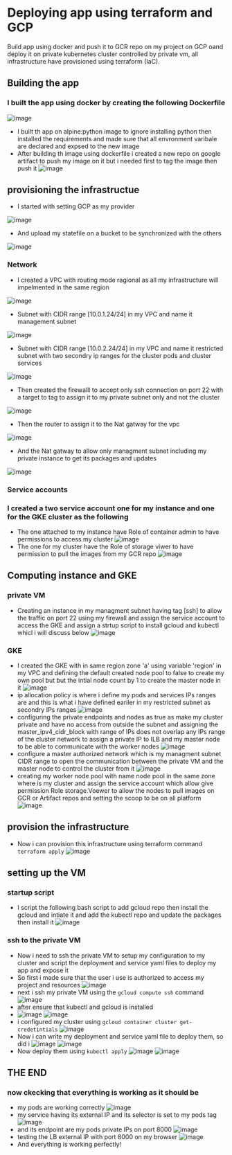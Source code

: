# Deploying app using terraform and GCP  
Build app using docker and push it to GCR repo on my project on GCP oand deploy it on private kubernetes cluster controlled by private vm, all infrastructure have provisioned using terraform (IaC).
## Building the app 
### I built the app using docker by creating the following Dockerfile
![image](https://user-images.githubusercontent.com/104630009/180803787-be3a0e38-aa6f-4198-bfad-0f2d601bc50d.png)
- I built th app on alpine:python image to ignore installing python then installed the requirements and made sure that all envronment varibale are declared and expsed to the new image
- After building th image using dockerfile i created a new repo on google artifact to push my image on it but i needed first to tag the image then push it 
![image](https://user-images.githubusercontent.com/104630009/180766912-81864920-2dc5-4e0b-b7df-5301a314df7f.png)
## provisioning the infrastructue 
- I started with setting GCP as my provider 

![image](https://user-images.githubusercontent.com/104630009/180806715-d5b405f5-87ec-40c5-ab58-806512239f40.png)
- And upload my statefile on a bucket to be synchronized with the others 

![image](https://user-images.githubusercontent.com/104630009/180807017-00afc25c-7cf6-43c5-b11b-3ba0c0587783.png)
### Network
- I created a VPC with routing mode ragional as all my infrastructure will impelmented in the same region

![image](https://user-images.githubusercontent.com/104630009/180845657-eb89a9e0-ff54-4591-b254-ddd03fe13874.png)

- Subnet with CIDR range [10.0.1.24/24] in my VPC and name it management subnet 

![image](https://user-images.githubusercontent.com/104630009/180845957-9777b197-391a-4a3d-b391-b6feeca8e5d2.png)

- Subnet with CIDR range [10.0.2.24/24] in my VPC and name it restricted subnet with two secondry ip ranges for the cluster pods and cluster services 

![image](https://user-images.githubusercontent.com/104630009/180846280-564d5931-97d3-4078-bd01-897be67d6785.png)

- Then created the firewalll to accept only ssh connection on port 22 with a target to tag to assign it to my private subnet only and not the cluster

![image](https://user-images.githubusercontent.com/104630009/180830714-b23d4918-386e-49a7-a211-a0b8a9d51276.png)
- Then the router to assign it to the Nat gatway for the vpc

![image](https://user-images.githubusercontent.com/104630009/180831091-c9a8f5c0-5bea-4e8e-bf3b-30c84f5b4df6.png)
- And the Nat gatway to allow only managment subnet including my private instance to get its packages and updates 

![image](https://user-images.githubusercontent.com/104630009/180831599-2ae8749b-6e34-4263-af88-f1b90aa882b6.png)
### Service accounts
### I created a two service account one for my instance and one for the GKE cluster as the following
- The one attached to my instance have Role of container admin to have permissions to access my cluster 
![image](https://user-images.githubusercontent.com/104630009/180832720-8ecdd7b6-5c5f-4f8a-9245-19d44504be80.png)
- The one for my cluster have the Role of storage viwer to have permission to pull the images from my GCR repo
![image](https://user-images.githubusercontent.com/104630009/180833016-c90b6847-b723-4767-ada3-bc0d38650d27.png)
## Computing instance and GKE
### private VM
- Creating an instance in my managment subnet having tag [ssh] to allow the traffic on port 22 using my firewall and assign the service account to access the GKE and assign a strtup script to install gcloud and kubectl whicl i will discuss below 
![image](https://user-images.githubusercontent.com/104630009/180833348-48cce134-38c4-46c5-ad1d-29cb11657215.png)
### GKE 
- I created the GKE with in same region zone 'a' using variable 'region' in my VPC and defining the default created node pool to false to create my own pool but but the intial node count by 1 to create the master node in it 
![image](https://user-images.githubusercontent.com/104630009/180889728-1a055340-b996-4aaa-9b19-154dcb9dc134.png)
- ip allocation policy is where i define my pods and services IPs ranges are and this is what i have defined eariler in my restricted subnet as secondry IPs ranges
![image](https://user-images.githubusercontent.com/104630009/180890608-f4f817ea-65bb-4d8f-a31a-0649321f077e.png)
- configuring the private endpoints and nodes as true as make my cluster private and have no access from outside the subnet and assigning the master_ipv4_cidr_block with range of IPs does not overlap any IPs range of the cluster network to assign a private IP to ILB and my master node to be able to communicate with the worker nodes 
![image](https://user-images.githubusercontent.com/104630009/180891272-9a0916ef-34b1-495b-b9a9-ce85eb94270d.png)
- configure a master authorized network which is my managment subnet CIDR range to open the communication between the private VM and the master node to control the cluster from it 
![image](https://user-images.githubusercontent.com/104630009/180891330-9fb59138-7b88-4544-b430-bab4c6d5bb02.png)
- creating my worker node pool with name node pool in the same zone where is my cluster and assign the service account which allow give permission Role storage.Voewer to allow the nodes to pull images on GCR or Artifact repos and setting the scoop to be on all  platform
![image](https://user-images.githubusercontent.com/104630009/180891644-114dec81-1af3-4151-9f60-4392233a7ed0.png)
## provision the infrastructure
- Now i can provision this infrastructure using terraform command `terraform apply`
![image](https://user-images.githubusercontent.com/104630009/180893072-e79b58cf-5b5e-415c-8dbe-1a01f7c03d50.png)
## setting up the VM 
### startup script 
- I script the following bash script to add gcloud repo then install the gcloud and intiate it and add the kubectl repo and update the packages then install it 
![image](https://user-images.githubusercontent.com/104630009/180892634-2c54d4ea-6cb1-4729-8021-f636e5bc7423.png)
### ssh to the private VM 
- Now i need to ssh the private VM to setup my configuration to my cluster and script the deployment and service yaml files to deploy my app and expose it 
- So first i made sure that the user i use is authorized to access my project and resources 
![image](https://user-images.githubusercontent.com/104630009/180893970-a4460fc0-c801-4bd8-833a-392aacbe9907.png)
- next i ssh my private VM using the `gcloud compute ssh` command
![image](https://user-images.githubusercontent.com/104630009/180894134-f1dadba5-a8f6-48c4-a0eb-4b4d2f8b6d9f.png)
- after ensure that kubectl and gcloud is installed
- ![image](https://user-images.githubusercontent.com/104630009/180894344-71084e61-a0a4-41dd-a813-0d59a442bc1f.png)
![image](https://user-images.githubusercontent.com/104630009/180894409-20ff8256-dd4a-4573-b5fa-615a1f3f24c2.png)
- i configured my cluster using `gcloud container cluster get-credetintials` 
![image](https://user-images.githubusercontent.com/104630009/180894809-189a0a3c-742d-4221-a4ae-675c3bafc262.png)
- Now i can write my deployment and service yaml file to deploy them, so did i 
![image](https://user-images.githubusercontent.com/104630009/180894990-8d9cd0e5-37ec-4707-88ce-7baec5b60203.png)
![image](https://user-images.githubusercontent.com/104630009/180895003-03969ed7-5924-48b7-810c-ff19bd261bbd.png)
- Now deploy them using `kubectl apply`
![image](https://user-images.githubusercontent.com/104630009/180895235-336cf6e2-b902-4da2-9ceb-2b0ba1f097e1.png)
![image](https://user-images.githubusercontent.com/104630009/180895369-a9dd8892-4a9b-4307-aaa2-a09212a677fa.png)
## THE END 
### now ckecking that everything is working as it should be 
- my pods are working correctly 
![image](https://user-images.githubusercontent.com/104630009/180895527-0bbbe613-68f8-4882-9477-11fdc997e0f3.png)
- my service having its external IP and its selector is set to my pods tag 
![image](https://user-images.githubusercontent.com/104630009/180895774-ffbde289-c230-4030-8ede-0278b6749f66.png) 
- and its endpoint are my pods private IPs on port 8000
![image](https://user-images.githubusercontent.com/104630009/180895595-993748ca-67b4-4bf0-81e8-09d255d4bf0d.png)
- testing the LB external IP with port 8000 on my browser 
![image](https://user-images.githubusercontent.com/104630009/180895962-8e946c57-e14f-4c9a-89f7-ace3c6b9a180.png)
- And everything is working perfectly!
